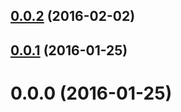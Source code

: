 <a name="0.0.2"></a>
## [0.0.2](//compare/v0.0.2...v0.0.2) (2016-02-02)




<a name="0.0.1"></a>
## [0.0.1](//compare/v0.0.1...v0.0.1) (2016-01-25)




<a name="0.0.0"></a>
# 0.0.0 (2016-01-25)




